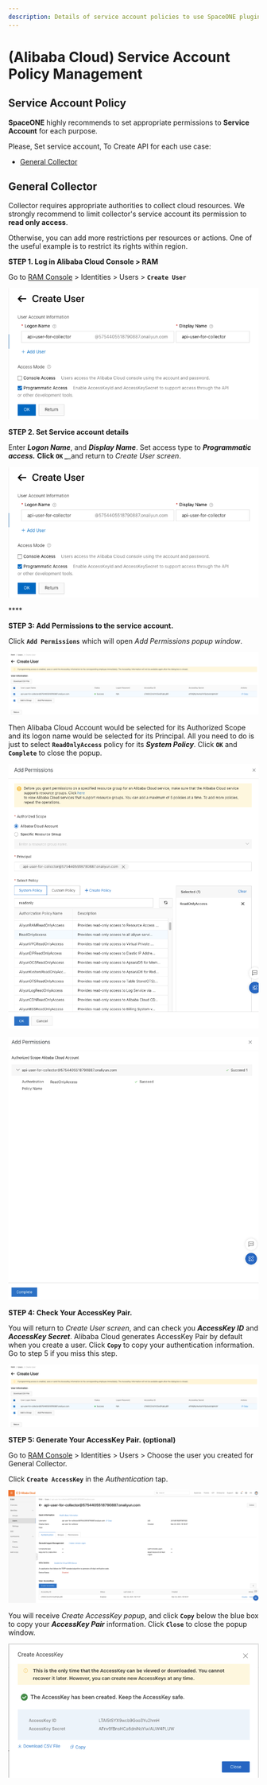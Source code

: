 ```yaml
---
description: Details of service account policies to use SpaceONE plugin
---
```


# \(Alibaba Cloud\) Service Account Policy Management

## Service Account Policy

**SpaceONE** highly recommends to set appropriate permissions to **Service Account** for each purpose. 

Please, Set service account, To Create API for each use case:

* [General Collector](alibaba-cloud-service-account-policy-management.md#general-collector)

## General Collector 

Collector requires appropriate authorities to collect cloud resources. We strongly recommend to limit collector's service account its permission to **read only access**. 

Otherwise, you can add more restrictions per resources or actions. One of the useful example is to restrict its rights within region.

**STEP 1. Log in Alibaba Cloud Console &gt; RAM** 

Go to [RAM Console](https://ram.console.aliyun.com/) &gt; Identities &gt; Users &gt; **`Create User`** 

![](../../.gitbook/assets/alicloud_general_step2%20%281%29.png)

**STEP 2. Set Service account details**

Enter _**Logon Name**_, and _**Display Name**_. Set access type to _**Programmatic access.**_ ****Click **`OK`** _****_and return to _Create User screen_.

![](../../.gitbook/assets/alicloud_general_step2.png)

\*\*\*\*

**STEP 3: Add Permissions to the service account.**

Click **`Add Permissions`** which will open _Add Permissions popup window_. 

![](../../.gitbook/assets/image%20%28100%29.png)

Then Alibaba Cloud Account would be selected for its Authorized Scope and its logon name would be selected for its Principal. All you need to do is just to select **`ReadOnlyAccess`** policy for its _**System Policy**_. Click **`OK`** and **`Complete`** to close the popup.

![](../../.gitbook/assets/image%20%28101%29.png)

![](../../.gitbook/assets/image%20%2899%29.png)

**STEP 4: Check Your AccessKey Pair.**

You will return to _Create User screen_, and can check you _**AccessKey ID**_ and _**AccessKey Secret**_. Alibaba Cloud generates AccessKey Pair by default when you create a user. Click **`Copy`** to copy your authentication information. Go to step 5 if you miss this step.

![](../../.gitbook/assets/alicloud-general-step3.png)

  
**STEP 5: Generate Your AccessKey Pair. \(optional\)**

Go to [RAM Console](https://ram.console.aliyun.com/) &gt; Identities &gt; Users &gt; Choose the user you created for General Collector.

Click **`Create AccessKey`** in the _Authentication_ tap.

![](../../.gitbook/assets/image%20%2898%29.png)

You will receive _Create AccessKey popup_, and click **`Copy`** below the blue box to copy your _**AccessKey Pair**_ information. Click **`Close`** to close the popup window.

![](../../.gitbook/assets/image%20%2895%29.png)



